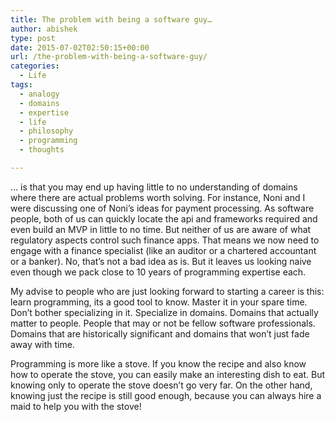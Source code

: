 ```yaml
---
title: The problem with being a software guy…
author: abishek
type: post
date: 2015-07-02T02:50:15+00:00
url: /the-problem-with-being-a-software-guy/
categories:
  - Life
tags:
  - analogy
  - domains
  - expertise
  - life
  - philosophy
  - programming
  - thoughts

---
```

&#8230; is that you may end up having little to no understanding of domains where there are actual problems worth solving. For instance, Noni and I were discussing one of Noni&#8217;s ideas for payment processing. As software people, both of us can quickly locate the api and frameworks required and even build an MVP in little to no time. But neither of us are aware of what regulatory aspects control such finance apps. That means we now need to engage with a finance specialist (like an auditor or a chartered accountant or a banker). No, that&#8217;s not a bad idea as is. But it leaves us looking naive even though we pack close to 10 years of programming expertise each.

My advise to people who are just looking forward to starting a career is this: learn programming, its a good tool to know. Master it in your spare time. Don&#8217;t bother specializing in it. Specialize in domains. Domains that actually matter to people. People that may or not be fellow software professionals. Domains that are historically significant and domains that won&#8217;t just fade away with time.

Programming is more like a stove. If you know the recipe and also know how to operate the stove, you can easily make an interesting dish to eat. But knowing only to operate the stove doesn&#8217;t go very far. On the other hand, knowing just the recipe is still good enough, because you can always hire a maid to help you with the stove!